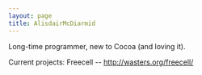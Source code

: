 ```yaml
---
layout: page
title: AlisdairMcDiarmid
---
```


Long-time programmer, new to Cocoa (and loving it).

Current projects: Freecell -- http://wasters.org/freecell/

